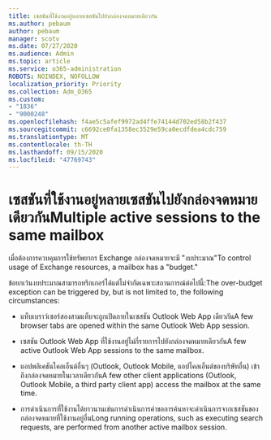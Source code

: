 ```yaml
---
title: เซสชันที่ใช้งานอยู่หลายเซสชันไปยังกล่องจดหมายเดียวกัน
ms.author: pebaum
author: pebaum
manager: scotv
ms.date: 07/27/2020
ms.audience: Admin
ms.topic: article
ms.service: o365-administration
ROBOTS: NOINDEX, NOFOLLOW
localization_priority: Priority
ms.collection: Adm_O365
ms.custom:
- "1836"
- "9000248"
ms.openlocfilehash: f4ae5c5afef9972ad4ffe74144d702ed58b2f437
ms.sourcegitcommit: c6692ce0fa1358ec3529e59ca0ecdfdea4cdc759
ms.translationtype: MT
ms.contentlocale: th-TH
ms.lasthandoff: 09/15/2020
ms.locfileid: "47769743"
---
```

# <a name="multiple-active-sessions-to-the-same-mailbox"></a><span data-ttu-id="efd33-102">เซสชันที่ใช้งานอยู่หลายเซสชันไปยังกล่องจดหมายเดียวกัน</span><span class="sxs-lookup"><span data-stu-id="efd33-102">Multiple active sessions to the same mailbox</span></span>

<span data-ttu-id="efd33-103">เมื่อต้องการควบคุมการใช้ทรัพยากร Exchange กล่องจดหมายจะมี "งบประมาณ"</span><span class="sxs-lookup"><span data-stu-id="efd33-103">To control usage of Exchange resources, a mailbox has a "budget."</span></span>

<span data-ttu-id="efd33-104">ข้อยกเว้นงบประมาณสามารถทริกเกอร์ได้แต่ไม่จำกัดเฉพาะสถานการณ์ต่อไปนี้:</span><span class="sxs-lookup"><span data-stu-id="efd33-104">The over-budget exception can be triggered by, but is not limited to, the following circumstances:</span></span>

- <span data-ttu-id="efd33-105">แท็บเบราว์เซอร์สองสามแท็บจะถูกเปิดภายในเซสชัน Outlook Web App เดียวกัน</span><span class="sxs-lookup"><span data-stu-id="efd33-105">A few browser tabs are opened within the same Outlook Web App session.</span></span>

- <span data-ttu-id="efd33-106">เซสชัน Outlook Web App ที่ใช้งานอยู่ไม่กี่รายการไปยังกล่องจดหมายเดียวกัน</span><span class="sxs-lookup"><span data-stu-id="efd33-106">A few active Outlook Web App sessions to the same mailbox.</span></span>

- <span data-ttu-id="efd33-107">แอปพลิเคชันไคลเอ็นต์อื่นๆ (Outlook, Outlook Mobile, แอปไคลเอ็นต์ของบริษัทอื่น) เข้าถึงกล่องจดหมายในเวลาเดียวกัน</span><span class="sxs-lookup"><span data-stu-id="efd33-107">A few other client applications (Outlook, Outlook Mobile, a third party client app) access the mailbox at the same time.</span></span>

- <span data-ttu-id="efd33-108">การดำเนินการที่ใช้งานได้ยาวนานเช่นการดำเนินการคำขอการค้นหาจะดำเนินการจากเซสชันของกล่องจดหมายที่ใช้งานอยู่อื่น</span><span class="sxs-lookup"><span data-stu-id="efd33-108">Long running operations, such as executing search requests, are performed from another active mailbox session.</span></span>

